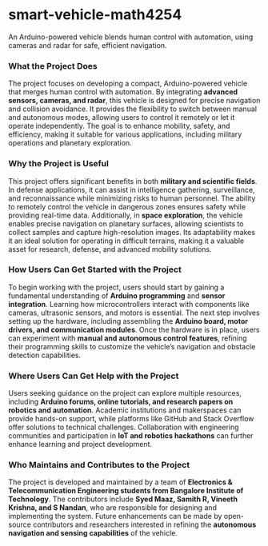 # smart-vehicle-math4254
An Arduino-powered vehicle blends human control with automation, using cameras and radar for safe, efficient navigation.

### **What the Project Does**  
The project focuses on developing a compact, Arduino-powered vehicle that merges human control with automation. By integrating **advanced sensors, cameras, and radar**, this vehicle is designed for precise navigation and collision avoidance. It provides the flexibility to switch between manual and autonomous modes, allowing users to control it remotely or let it operate independently. The goal is to enhance mobility, safety, and efficiency, making it suitable for various applications, including military operations and planetary exploration.

### **Why the Project is Useful**  
This project offers significant benefits in both **military and scientific fields**. In defense applications, it can assist in intelligence gathering, surveillance, and reconnaissance while minimizing risks to human personnel. The ability to remotely control the vehicle in dangerous zones ensures safety while providing real-time data. Additionally, in **space exploration**, the vehicle enables precise navigation on planetary surfaces, allowing scientists to collect samples and capture high-resolution images. Its adaptability makes it an ideal solution for operating in difficult terrains, making it a valuable asset for research, defense, and advanced mobility solutions.

### **How Users Can Get Started with the Project**  
To begin working with the project, users should start by gaining a fundamental understanding of **Arduino programming** and **sensor integration**. Learning how microcontrollers interact with components like cameras, ultrasonic sensors, and motors is essential. The next step involves setting up the hardware, including assembling the **Arduino board, motor drivers, and communication modules**. Once the hardware is in place, users can experiment with **manual and autonomous control features**, refining their programming skills to customize the vehicle’s navigation and obstacle detection capabilities.

### **Where Users Can Get Help with the Project**  
Users seeking guidance on the project can explore multiple resources, including **Arduino forums, online tutorials, and research papers on robotics and automation**. Academic institutions and makerspaces can provide hands-on support, while platforms like GitHub and Stack Overflow offer solutions to technical challenges. Collaboration with engineering communities and participation in **IoT and robotics hackathons** can further enhance learning and project development.

### **Who Maintains and Contributes to the Project**  
The project is developed and maintained by a team of **Electronics & Telecommunication Engineering students from Bangalore Institute of Technology**. The contributors include **Syed Maaz, Samith R, Vineeth Krishna, and S Nandan**, who are responsible for designing and implementing the system. Future enhancements can be made by open-source contributors and researchers interested in refining the **autonomous navigation and sensing capabilities** of the vehicle.
